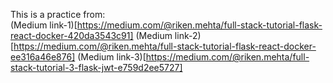 This is a practice from:  
(Medium link-1)[https://medium.com/@riken.mehta/full-stack-tutorial-flask-react-docker-420da3543c91]
(Medium link-2)[https://medium.com/@riken.mehta/full-stack-tutorial-flask-react-docker-ee316a46e876]
(Medium link-3)[https://medium.com/@riken.mehta/full-stack-tutorial-3-flask-jwt-e759d2ee5727]
